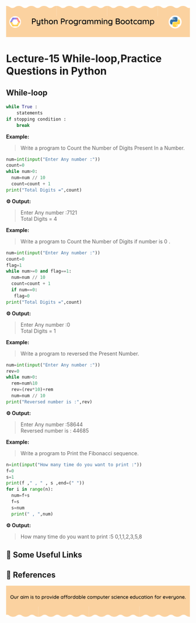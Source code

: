 <!-- HEADER -->
<p align="center">
  <img  src="./../assets/header.png?" />
</p>

# Lecture-15 While-loop,Practice Questions in Python

## While-loop

```python
while True :
    statements
if stopping condition :
    break
```

**Example:**
>Write a program to Count the Number of Digits Present In a Number.
```python
num=int(input("Enter Any number :"))
count=0
while num>0:
  num=num // 10
  count=count + 1
print("Total Digits =",count)
```
**⚙️ Output:**
>Enter Any number :7121     
Total Digits = 4

**Example:**

>Write a program to Count the Number of Digits if number is 0 .
```python
num=int(input("Enter Any number :"))
count=0
flag=1
while num>=0 and flag==1:
  num=num // 10
  count=count + 1
  if num==0:
   flag=0
print("Total Digits =",count)
```
**⚙️ Output:**
>Enter Any number :0  
Total Digits = 1

**Example:**

>Write a program to reversed the Present Number.

```python
num=int(input("Enter Any number :"))
rev=0
while num>0:
  rem=num%10
  rev=(rev*10)+rem
  num=num // 10
print("Reversed number is :",rev)
```
**⚙️ Output:**
>Enter Any number :58644   
Reversed number is : 44685

**Example:**

>Write a program to Print the Fibonacci sequence.
```python
n=int(input("How many time do you want to print :"))
f=0
s=1
print(f ," , " , s ,end=(" "))
for i in range(n):
  num=f+s
  f=s
  s=num
  print(" , ",num)
```
**⚙️ Output:**
>How many time do you want to print :5 
0,1,1,2,3,5,8
## 🔗 Some Useful Links

## 📖 References

<!-- FOOTER -->
<p align="center">
  <img  src="./../assets/footer.png" />
</p> 

